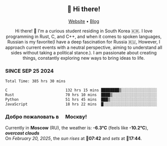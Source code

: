 <h2 align="center">👋 Hi there!</h2>
<p align="center">
  <a href="https://urdekcah.ru">Website</a> •
  <a href="https://urdekcah.blog">Blog</a>
</p>

<p align="center">
  Hi there! 👋 I'm a curious student residing in South Korea 🇰🇷. I love programming in Rust, C, and C++, and when it comes to spoken languages, Russian is my favorite(I have a deep fascination for Russia 🇷🇺, However, I approach current events with a neutral perspective, aiming to understand all sides without taking a political stance.). I am passionate about creating things, constantly exploring new ways to bring ideas to life.
</p>

### SINCE SEP 25 2024
<!--START_SECTION:waka-->
<!--LAST_WAKA_UPDATE:2025-02-19 18:27:56-->
```txt
Total Time: 385 hrs 30 mins

C                          132 hrs 15 mins ████████▒░░░░░░░░░░░░░░░░   33.37 %
Rust                       70 hrs 10 mins  ████▒░░░░░░░░░░░░░░░░░░░░   17.71 %
Python                     51 hrs 45 mins  ███▒░░░░░░░░░░░░░░░░░░░░░   13.06 %
JavaScript                 18 hrs 22 mins  █░░░░░░░░░░░░░░░░░░░░░░░░   04.64 %
```
<!--END_SECTION:waka-->

<h3>Добро пожаловать в <img src="https://cdn-icons-png.flaticon.com/512/197/197408.png" width="13"/> Москву!</h3>

<!--START_SECTION:weather:moscow-->
<!--LAST_WEATHER_UPDATE:2025-02-20 12:40:56-->
Currently in **Moscow** (RU), the weather is: **-6.3°C** (feels like **-10.2°C**), ***overcast clouds***<br/>
On *February 20, 2025*, the *sun rises* at 🌅**07:42** and *sets* at 🌇**17:44**.
<!--END_SECTION:weather-->
